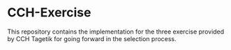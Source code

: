 # CCH-Exercise

This repository contains the implementation for the three exercise provided by CCH Tagetik for going forward in 
the selection process.